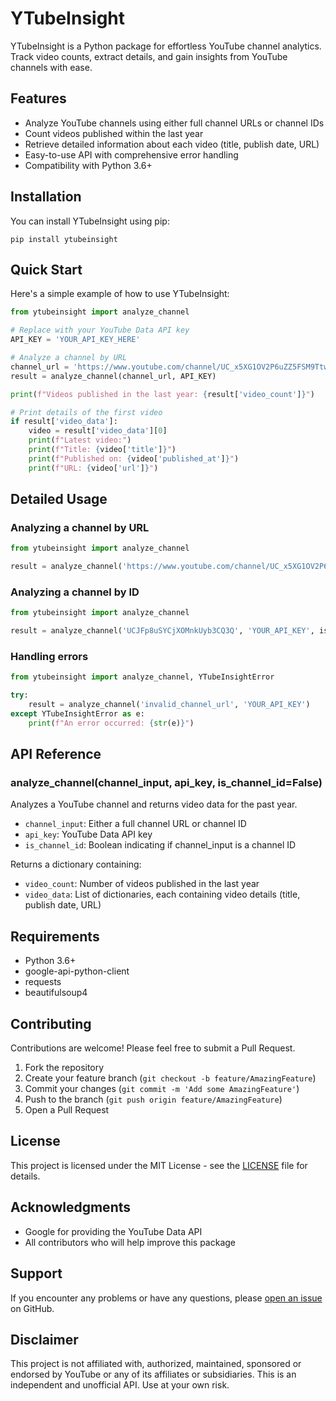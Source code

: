 # YTubeInsight

YTubeInsight is a Python package for effortless YouTube channel analytics. Track video counts, extract details, and gain insights from YouTube channels with ease.

## Features

- Analyze YouTube channels using either full channel URLs or channel IDs
- Count videos published within the last year
- Retrieve detailed information about each video (title, publish date, URL)
- Easy-to-use API with comprehensive error handling
- Compatibility with Python 3.6+

## Installation

You can install YTubeInsight using pip:

```
pip install ytubeinsight
```

## Quick Start

Here's a simple example of how to use YTubeInsight:

```python
from ytubeinsight import analyze_channel

# Replace with your YouTube Data API key
API_KEY = 'YOUR_API_KEY_HERE'

# Analyze a channel by URL
channel_url = 'https://www.youtube.com/channel/UC_x5XG1OV2P6uZZ5FSM9Ttw'
result = analyze_channel(channel_url, API_KEY)

print(f"Videos published in the last year: {result['video_count']}")

# Print details of the first video
if result['video_data']:
    video = result['video_data'][0]
    print(f"Latest video:")
    print(f"Title: {video['title']}")
    print(f"Published on: {video['published_at']}")
    print(f"URL: {video['url']}")
```

## Detailed Usage

### Analyzing a channel by URL

```python
from ytubeinsight import analyze_channel

result = analyze_channel('https://www.youtube.com/channel/UC_x5XG1OV2P6uZZ5FSM9Ttw', 'YOUR_API_KEY')
```

### Analyzing a channel by ID

```python
from ytubeinsight import analyze_channel

result = analyze_channel('UCJFp8uSYCjXOMnkUyb3CQ3Q', 'YOUR_API_KEY', is_channel_id=True)
```

### Handling errors

```python
from ytubeinsight import analyze_channel, YTubeInsightError

try:
    result = analyze_channel('invalid_channel_url', 'YOUR_API_KEY')
except YTubeInsightError as e:
    print(f"An error occurred: {str(e)}")
```

## API Reference

### analyze_channel(channel_input, api_key, is_channel_id=False)

Analyzes a YouTube channel and returns video data for the past year.

- `channel_input`: Either a full channel URL or channel ID
- `api_key`: YouTube Data API key
- `is_channel_id`: Boolean indicating if channel_input is a channel ID

Returns a dictionary containing:
- `video_count`: Number of videos published in the last year
- `video_data`: List of dictionaries, each containing video details (title, publish date, URL)

## Requirements

- Python 3.6+
- google-api-python-client
- requests
- beautifulsoup4

## Contributing

Contributions are welcome! Please feel free to submit a Pull Request.

1. Fork the repository
2. Create your feature branch (`git checkout -b feature/AmazingFeature`)
3. Commit your changes (`git commit -m 'Add some AmazingFeature'`)
4. Push to the branch (`git push origin feature/AmazingFeature`)
5. Open a Pull Request

## License

This project is licensed under the MIT License - see the [LICENSE](LICENSE) file for details.

## Acknowledgments

- Google for providing the YouTube Data API
- All contributors who will help improve this package

## Support

If you encounter any problems or have any questions, please [open an issue](https://github.com/FahimFBA/YTubeInsight/issues) on GitHub.

## Disclaimer

This project is not affiliated with, authorized, maintained, sponsored or endorsed by YouTube or any of its affiliates or subsidiaries. This is an independent and unofficial API. Use at your own risk.
